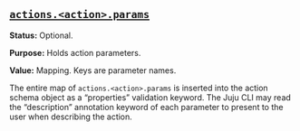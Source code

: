 <a href="#heading--actions-action-params"><h2 id="heading--actions-action-params">`actions.<action>.params`</h2></a>

**Status:** Optional.

**Purpose:** Holds action parameters.

**Value:** Mapping. Keys are parameter names.

 The entire map of `actions.<action>.params` is inserted into the action schema object as a “properties” validation keyword. The Juju CLI may read the “description” annotation keyword of each parameter to present to the user when describing the action.
